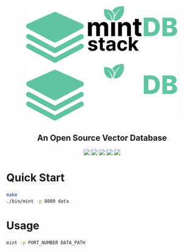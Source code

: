 <p align="center">
    <img width="400" src="./docs/img/logo-light.png#gh-light-mode-only" alt="mintDB Logo">
    <img width="400" src="./docs/img/logo.png#gh-dark-mode-only" alt="mintDB Logo">
</p>
<h2 align="center">An Open Source Vector Database</h2>
<p align="center">
    <img src="https://img.shields.io/badge/version-0.1.0-10d99d">
    <img src="https://img.shields.io/docker/pulls/eddique/mintdb-stack">
    <img src="https://img.shields.io/badge/built_with-Rust-dca282.svg">
    <img src="https://img.shields.io/badge/license-MIT-critical">
    <a href="https://www.linkedin.com/in/eric-rodriguez-3a402811b/"><img src="https://img.shields.io/badge/linkedIn-connect-4777AF"></a>
</p>

# Quick Start

```sh
make
./bin/mint -p 8080 data
```

# Usage

```sh
mint -p PORT_NUMBER DATA_PATH
```